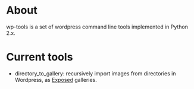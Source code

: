 # About

wp-tools is a set of wordpress command line tools implemented in Python 2.x.

# Current tools

- directory_to_gallery: recursively import images from directories in Wordpress, as [Exposed](http://demo.smooththemes.com/exposed/) galleries.
